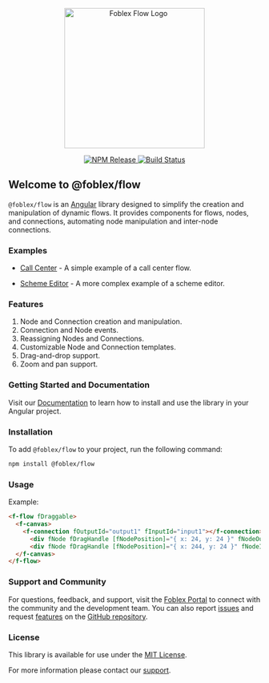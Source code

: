 
<p align="center">
  <img height="280px" style="margin: auto" src="https://github.com/user-attachments/assets/0fd21960-ac6c-4f9b-8e9f-214bb08b6236" alt="Foblex Flow Logo"/>
</p>

<p align="center">
  <a href="https://www.npmjs.com/package/@foblex/flow">
    <img src="https://img.shields.io/npm/v/@foblex/flow.svg?logo=npm&logoColor=fff&label=Release&color=limegreen" alt="NPM Release"/>
  </a>
  <a href="https://github.com/foblex/f-flow/actions/workflows/tests-ci.yml">
    <img src="https://github.com/foblex/f-flow/actions/workflows/tests-ci.yml/badge.svg" alt="Build Status"/>
  </a>
</p>

## Welcome to @foblex/flow

`@foblex/flow` is an [Angular](https://angular.dev/) library designed to simplify the creation and manipulation of 
dynamic flows. It provides components for flows, nodes, and connections, automating node 
manipulation and inter-node connections.

### Examples

- [Call Center](https://github.com/Foblex/f-flow-example) - A simple example of a call center flow.

- [Scheme Editor](https://github.com/Foblex/f-scheme-editor) - A more complex example of a scheme editor.

### Features

1. Node and Connection creation and manipulation.
2. Connection and Node events.
3. Reassigning Nodes and Connections.
4. Customizable Node and Connection templates.
5. Drag-and-drop support.
6. Zoom and pan support.

### Getting Started and Documentation

Visit our [Documentation](https://foblex.github.io/f-flow/docs/get-started) to learn how to install and use the library in your Angular project.

### Installation

To add `@foblex/flow` to your project, run the following command:

```bash
npm install @foblex/flow
```

### Usage

Example:
```html
<f-flow fDraggable>
  <f-canvas>
    <f-connection fOutputId="output1" fInputId="input1"></f-connection>
      <div fNode fDragHandle [fNodePosition]="{ x: 24, y: 24 }" fNodeOutput fOutputId="output1" fOutputConnectableSide="right"> Drag me </div>
      <div fNode fDragHandle [fNodePosition]="{ x: 244, y: 24 }" fNodeInput fInputId="input1" fInputConnectableSide="left"> Drag me </div>
  </f-canvas>
</f-flow>
```

### Support and Community

For questions, feedback, and support, visit the [Foblex Portal](https://www.foblex.com/flow/home) to connect with the community and the development team.
You can also report [issues](https://github.com/Foblex/flow/issues) and request [features](https://github.com/Foblex/flow/discussions) on the [GitHub repository](https://github.com/Foblex/flow).

### License

This library is available for use under the [MIT License](./LICENSE).

For more information please contact our [support](mailto:support@foblex.com).

